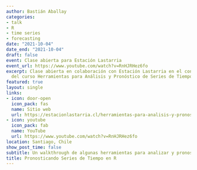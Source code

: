 ```yaml
---
author: Bastián Aballay
categories:
- talk
- R
- time series
- forecasting
date: "2021-10-04"
date_end: "2021-10-04"
draft: false
event: Clase abierta para Estación Lastarria
event_url: https://www.youtube.com/watch?v=RnHJRHez6fo
excerpt: Clase abierta en colaboración con Estación Lastarria en el contexto del lanzamiento
  del curso Herramientas para Análisis y Pronóstico de Series de Tiempo en R
featured: true
layout: single
links:
- icon: door-open
  icon_pack: fas
  name: Sitio web
  url: https://estacionlastarria.cl/herramientas-para-analisis-y-pronostico-de-series-de-tiempo-en-r/
- icon: youtube
  icon_pack: fab
  name: YouTube
  url: https://www.youtube.com/watch?v=RnHJRHez6fo
location: Santiago, Chile
show_post_time: false
subtitle: Un walkthrough de algunas herramientas para analizar y pronosticar series de tiempo con R
title: Pronosticando Series de Tiempo en R
---
```


<i class="fas fa-paw pr2"></i>
